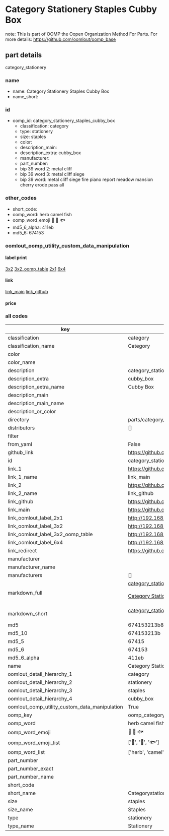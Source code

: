 # Category Stationery Staples Cubby Box  

note: This is part of OOMP the Oopen Organization Method For Parts. For more details: https://github.com/oomlout/oomp_base

##  part details
  



category_stationery



### name
* name: Category Stationery Staples Cubby Box
* name_short: 
### id
* oomp_id: category_stationery_staples_cubby_box
  * classification: category
  * type: stationery
  * size: staples
  * color: 
  * description_main: 
  * description_extra: cubby_box
  * manufacturer: 
  * part_number: 
  * bip 39 word 2: metal cliff
  * bip 39 word 3: metal cliff siege
  * bip 39 word: metal cliff siege fire piano report meadow mansion cherry erode pass all

### other_codes
* short_code: 
* oomp_word: herb camel fish
* oomp_word_emoji :herb: :camel: :fish:
* md5_6_alpha: 411eb
* md5_6: 674153






### oomlout_oomp_utility_custom_data_manipulation
#### label print
[3x2](http://192.168.1.245:1112/?label=oomp%20411eb)
[3x2_oomp_table](http://192.168.1.108:1112/?label=oomp%20411eb)
[2x1](http://192.168.1.242:1112/?label=oomp%20411eb)
[6x4](http://192.168.1.55:1112/?label=oomp%20411eb)    

#### link

[link_main](https://github.com/oomlout/oomlout_oomp_version_1_messy/tree/main/parts/category_stationery_staples_cubby_box) [link_github](https://github.com/oomlout/oomlout_oomp_version_1_messy/tree/main/parts/category_stationery_staples_cubby_box)                             

#### price







### all codes 
| key | value |  
| --- | --- |  
| classification | category |  
| classification_name | Category |  
| color |  |  
| color_name |  |  
| description | category_stationery |  
| description_extra | cubby_box |  
| description_extra_name | Cubby Box |  
| description_main |  |  
| description_main_name |  |  
| description_or_color |   |  
| directory | parts/category_stationery_staples_cubby_box |  
| distributors | [] |  
| filter |  |  
| from_yaml | False |  
| github_link | https://github.com/oomlout/oomlout_oomp_part_src/tree/main/parts/category_stationery_staples_cubby_box |  
| id | category_stationery_staples_cubby_box |  
| link_1 | https://github.com/oomlout/oomlout_oomp_version_1_messy/tree/main/parts/category_stationery_staples_cubby_box |  
| link_1_name | link_main |  
| link_2 | https://github.com/oomlout/oomlout_oomp_version_1_messy/tree/main/parts/category_stationery_staples_cubby_box |  
| link_2_name | link_github |  
| link_github | https://github.com/oomlout/oomlout_oomp_version_1_messy/tree/main/parts/category_stationery_staples_cubby_box |  
| link_main | https://github.com/oomlout/oomlout_oomp_version_1_messy/tree/main/parts/category_stationery_staples_cubby_box |  
| link_oomlout_label_2x1 | http://192.168.1.242:1112/?label=oomp%20411eb |  
| link_oomlout_label_3x2 | http://192.168.1.245:1112/?label=oomp%20411eb |  
| link_oomlout_label_3x2_oomp_table | http://192.168.1.108:1112/?label=oomp%20411eb |  
| link_oomlout_label_6x4 | http://192.168.1.55:1112/?label=oomp%20411eb |  
| link_redirect | https://github.com/oomlout/oomlout_oomp_version_1_messy/tree/main/parts/category_stationery_staples_cubby_box |  
| manufacturer |  |  
| manufacturer_name |  |  
| manufacturers | [] |  
| markdown_full | [category_stationery_staples_cubby_box](none)<br>[](none)<br>[Category Stationery Staples Cubby Box](none)<br><br> |  
| markdown_short | [category_stationery_staples_cubby_box](none)<br><br> |  
| md5 | 674153213b875136dbd20573900abc60 |  
| md5_10 | 674153213b |  
| md5_5 | 67415 |  
| md5_6 | 674153 |  
| md5_6_alpha | 411eb |  
| name | Category Stationery Staples Cubby Box |  
| oomlout_detail_hierarchy_1 | category |  
| oomlout_detail_hierarchy_2 | stationery |  
| oomlout_detail_hierarchy_3 | staples |  
| oomlout_detail_hierarchy_4 | cubby_box |  
| oomlout_oomp_utility_custom_data_manipulation | True |  
| oomp_key | oomp_category_stationery_staples_cubby_box |  
| oomp_word | herb camel fish |  
| oomp_word_emoji | :herb: :camel: :fish: |  
| oomp_word_emoji_list | [':herb:', ':camel:', ':fish:'] |  
| oomp_word_list | ['herb', 'camel', 'fish'] |  
| part_number |  |  
| part_number_exact |  |  
| part_number_name |  |  
| short_code |  |  
| short_name | Categorystationery |  
| size | staples |  
| size_name | Staples |  
| type | stationery |  
| type_name | Stationery |  
